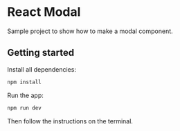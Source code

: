 # React Modal

Sample project to show how to make a modal component.

## Getting started

Install all dependencies:

```bash
npm install
```

Run the app:

```bash
npm run dev
```

Then follow the instructions on the terminal.